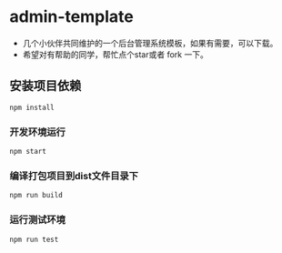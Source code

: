 # admin-template
- 几个小伙伴共同维护的一个后台管理系统模板，如果有需要，可以下载。
- 希望对有帮助的同学，帮忙点个star或者 fork 一下。

## 安装项目依赖
```
npm install
```

### 开发环境运行
```
npm start
```

### 编译打包项目到dist文件目录下
```
npm run build
```

### 运行测试环境
```
npm run test
```
